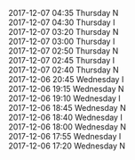 2017-12-07 04:35 Thursday  N  
2017-12-07 04:30 Thursday  I  
2017-12-07 03:20 Thursday  N  
2017-12-07 03:00 Thursday  I  
2017-12-07 02:50 Thursday  N  
2017-12-07 02:45 Thursday  I  
2017-12-07 02:40 Thursday  N  
2017-12-06 20:45 Wednesday  I  
2017-12-06 19:15 Wednesday  N  
2017-12-06 19:10 Wednesday  I  
2017-12-06 18:45 Wednesday  N  
2017-12-06 18:40 Wednesday  I  
2017-12-06 18:00 Wednesday  N  
2017-12-06 17:55 Wednesday  I  
2017-12-06 17:20 Wednesday  N  
